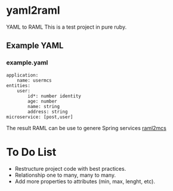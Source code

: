 # yaml2raml
YAML to RAML 
This is a test project in pure ruby. 
##  Example YAML
### example.yaml

    application:
        name: usermcs
    entities:
        user:
            id*: number identity
            age: number
            name: string
            address: string
    microservice: [post,user] 
The result RAML can be use to genere Spring services [raml2mcs](https://github.com/lualfonso/raml2mcs)
# To Do List
-   Restructure project code with best practices.
-   Relationship one to many, many to many.
-   Add more properties to attributes (min, max, lenght, etc).
